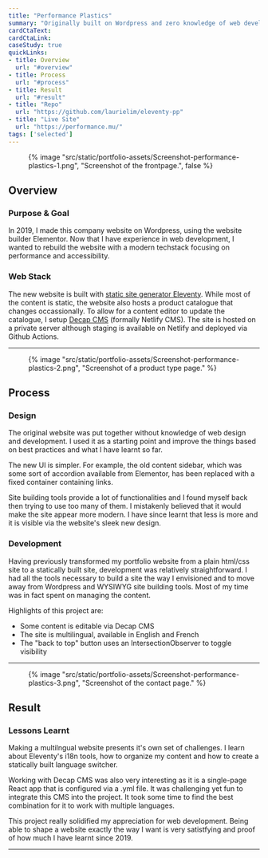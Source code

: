 ```yaml
---
title: "Performance Plastics"
summary: "Originally built on Wordpress and zero knowledge of web development. This is the first website I ever made."
cardCtaText:
cardCtaLink:
caseStudy: true
quickLinks:
- title: Overview
  url: "#overview"
- title: Process
  url: "#process"
- title: Result
  url: "#result"
- title: "Repo"
  url: "https://github.com/laurielim/eleventy-pp"
- title: "Live Site"
  url: "https://performance.mu/"
tags: ['selected']
---
```


<figure>
  {% image
    "src/static/portfolio-assets/Screenshot-performance-plastics-1.png",
    "Screenshot of the frontpage.",
    false
  %}
</figure>

<h2 id="overview">Overview</h2>

### Purpose & Goal
In 2019, I made this company website on Wordpress, using the website builder Elementor. Now that I have experience in web development, I wanted to rebuild the website with a modern techstack focusing on performance and accessibility.

### Web Stack
The new website is built with [static site generator Eleventy](https://www.11ty.dev/). While most of the content is static, the website also hosts a product catalogue that changes occassionally. To allow for a content editor to update the catalogue, I setup [Decap CMS](https://decapcms.org/) (formally Netlify CMS). The site is hosted on a private server although staging is available on Netlify and deployed via Github Actions.

---

<figure>
  {% image
    "src/static/portfolio-assets/Screenshot-performance-plastics-2.png",
    "Screenshot of a product type page."
  %}
</figure>

<h2 id="process">Process</h2>

### Design

The original website was put together without knowledge of web design and development. I used it as a starting point and improve the things based on best practices and what I have learnt so far.

The new UI is simpler. For example, the old content sidebar, which was some sort of accordion available from Elementor, has been replaced with a fixed container containing links.

Site building tools provide a lot of functionalities and I found myself back then trying to use too many of them. I mistakenly believed that it would make the site appear more modern. I have since learnt that less is more and it is visible via the website's sleek new design.

### Development

Having previously transformed my portfolio website from a plain html/css site to a statically built site, development was relatively straightforward. I had all the tools necessary to build a site the way I envisioned and to move away from Wordpress and WYSIWYG site building tools. Most of my time was in fact spent on managing the content.

Highlights of this project are:
- Some content is editable via Decap CMS
- The site is multilingual, available in English and French
- The "back to top" button uses an IntersectionObserver to toggle visibility

---

<figure>
  {% image
    "src/static/portfolio-assets/Screenshot-performance-plastics-3.png",
    "Screenshot of the contact page."
  %}
</figure>

<h2 id="result">Result</h2>

### Lessons Learnt
Making a multilngual website presents it's own set of challenges. I learn about Eleventy's i18n tools, how to organize my content and how to create a statically built language switcher.

Working with Decap CMS was also very interesting as it is a single-page React app that is configured via a .yml file. It was challenging yet fun to integrate this CMS into the project. It took some time to find the best combination for it to work with multiple languages.

This project really solidified my appreciation for web development. Being able to shape a website exactly the way I want is very satistfying and proof of how much I have learnt since 2019.

---
